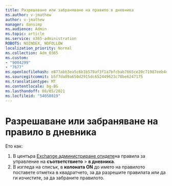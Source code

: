 ```yaml
---
title: Разрешаване или забраняване на правило в дневника
ms.author: v-jmathew
author: v-jmathew
manager: dansimp
ms.audience: Admin
ms.topic: article
ms.service: o365-administration
ROBOTS: NOINDEX, NOFOLLOW
localization_priority: Normal
ms.collection: Adm_O365
ms.custom:
- "9004299"
- "7677"
ms.openlocfilehash: e877abb3ea5c6b1b578af3f1a7bfcbab7665ce20c71987eeb44d2c7e3a1b2c16
ms.sourcegitcommit: b5f7da89a650d2915dc652449623c78be6247175
ms.translationtype: MT
ms.contentlocale: bg-BG
ms.lasthandoff: 08/05/2021
ms.locfileid: "54058819"
---
```

# <a name="enable-or-disable-a-journal-rule"></a>Разрешаване или забраняване на правило в дневника

Ето как:

1. В центъра [Exchange администриране отидете](https://go.microsoft.com/fwlink/p/?linkid=2059104)на правила за управление на **съответствието**  >  **в дневника**.
2. В изгледа на списък, в **колоната ON** до името на правилото поставете отметка в квадратчето, за да разрешите правилата или да ги изчистите, за да забраните правилото.
